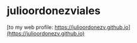 # julioordonezviales
[to my web profile: https://julioordonezv.github.io](https://julioordonezv.github.io)
